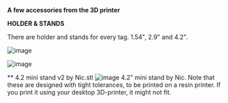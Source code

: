**A few accessories from the 3D printer**

**HOLDER & STANDS**

There are holder and stands for every tag. 1.54", 2.9" and 4.2". 

![image](https://github.com/slimline33/OpenEPaperLink/assets/3323812/836875fd-7a5f-4a14-8cbe-e83381784879)

![image](/2-9_Solum_shelf_holder_2cm.jpg)



** 4.2 mini stand v2 by Nic.stl
![image](/4.2_mini_stand_v2.jpg)
4.2" mini stand by Nic. Note that these are designed with tight tolerances, to be printed on a resin printer. If you print it using your desktop 3D-printer, it might not fit.

